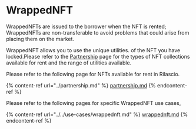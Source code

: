 # WrappedNFT

WrappedNFTs are issued to the borrower when the NFT is rented; WrappedNFTs are non-transferable to avoid problems that could arise from placing them on the market.

WrappedNFT allows you to use the unique utilities. of the NFT you have locked.Please refer to the [Partnership](../partnership.md) page for the types of NFT collections available for rent and the range of utilities available.

Please refer to the following page for NFTs available for rent in Rilascio.

{% content-ref url="../partnership.md" %}
[partnership.md](../partnership.md)
{% endcontent-ref %}

Please refer to the following pages for specific WrappedNFT use cases,

{% content-ref url="../../use-cases/wrappednft.md" %}
[wrappednft.md](../../use-cases/wrappednft.md)
{% endcontent-ref %}
